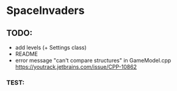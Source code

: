 # SpaceInvaders
## TODO:
* add levels (+ Settings class)
* README
* error message "can't compare structures" in GameModel.cpp https://youtrack.jetbrains.com/issue/CPP-10862
### TEST:
